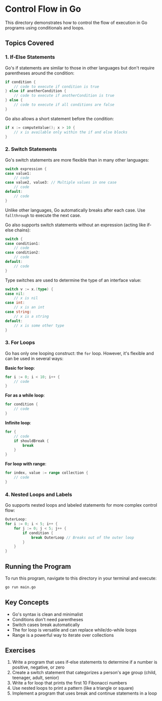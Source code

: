 # Control Flow in Go

This directory demonstrates how to control the flow of execution in Go programs using conditionals and loops.

## Topics Covered

### 1. If-Else Statements

Go's if statements are similar to those in other languages but don't require parentheses around the condition:

```go
if condition {
    // code to execute if condition is true
} else if anotherCondition {
    // code to execute if anotherCondition is true
} else {
    // code to execute if all conditions are false
}
```

Go also allows a short statement before the condition:

```go
if x := computeValue(); x > 10 {
    // x is available only within the if and else blocks
}
```

### 2. Switch Statements

Go's switch statements are more flexible than in many other languages:

```go
switch expression {
case value1:
    // code
case value2, value3: // Multiple values in one case
    // code
default:
    // code
}
```

Unlike other languages, Go automatically breaks after each case. Use `fallthrough` to execute the next case.

Go also supports switch statements without an expression (acting like if-else chains):

```go
switch {
case condition1:
    // code
case condition2:
    // code
default:
    // code
}
```

Type switches are used to determine the type of an interface value:

```go
switch v := x.(type) {
case nil:
    // x is nil
case int:
    // x is an int
case string:
    // x is a string
default:
    // x is some other type
}
```

### 3. For Loops

Go has only one looping construct: the `for` loop. However, it's flexible and can be used in several ways:

**Basic for loop**:

```go
for i := 0; i < 10; i++ {
    // code
}
```

**For as a while loop**:

```go
for condition {
    // code
}
```

**Infinite loop**:

```go
for {
    // code
    if shouldBreak {
        break
    }
}
```

**For loop with range**:

```go
for index, value := range collection {
    // code
}
```

### 4. Nested Loops and Labels

Go supports nested loops and labeled statements for more complex control flow:

```go
OuterLoop:
for i := 0; i < 5; i++ {
    for j := 0; j < 5; j++ {
        if condition {
            break OuterLoop // Breaks out of the outer loop
        }
    }
}
```

## Running the Program

To run this program, navigate to this directory in your terminal and execute:

```bash
go run main.go
```

## Key Concepts

- Go's syntax is clean and minimalist
- Conditions don't need parentheses
- Switch cases break automatically
- The for loop is versatile and can replace while/do-while loops
- Range is a powerful way to iterate over collections

## Exercises

1. Write a program that uses if-else statements to determine if a number is positive, negative, or zero
2. Create a switch statement that categorizes a person's age group (child, teenager, adult, senior)
3. Write a for loop that prints the first 10 Fibonacci numbers
4. Use nested loops to print a pattern (like a triangle or square)
5. Implement a program that uses break and continue statements in a loop
